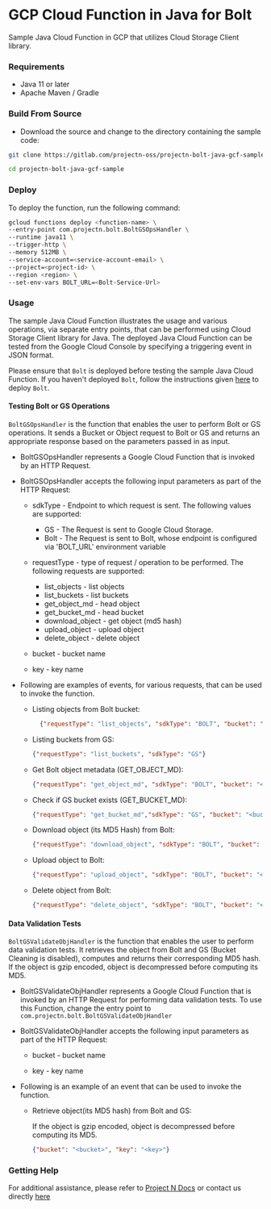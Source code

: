# GCP Cloud Function in Java for Bolt

Sample Java Cloud Function in GCP that utilizes Cloud Storage Client library.

### Requirements

- Java 11 or later
- Apache Maven / Gradle

### Build From Source

* Download the source and change to the directory containing the sample code:

```bash
git clone https://gitlab.com/projectn-oss/projectn-bolt-java-gcf-sample.git 

cd projectn-bolt-java-gcf-sample
```

### Deploy

To deploy the function, run the following command:

```bash
gcloud functions deploy <function-name> \
--entry-point com.projectn.bolt.BoltGSOpsHandler \
--runtime java11 \
--trigger-http \
--memory 512MB \
--service-account=<service-account-email> \
--project=<project-id> \
--region <region> \
--set-env-vars BOLT_URL=<Bolt-Service-Url>
```

### Usage

The sample Java Cloud Function illustrates the usage and various operations, via separate entry points,
that can be performed using Cloud Storage Client library for Java. The deployed Java Cloud Function can be tested
from the Google Cloud Console by specifying a triggering event in JSON format.

Please ensure that `Bolt` is deployed before testing the sample Java Cloud Function. If you haven't deployed `Bolt`,
follow the instructions given [here](https://xyz.projectn.co/installation-guide#estimate-savings) to deploy `Bolt`.

#### Testing Bolt or GS Operations

`BoltGSOpsHandler` is the function that enables the user to perform Bolt or GS operations.
It sends a Bucket or Object request to Bolt or GS and returns an appropriate response based on the parameters
passed in as input.

* BoltGSOpsHandler represents a Google Cloud Function that is invoked by an HTTP Request.


* BoltGSOpsHandler accepts the following input parameters as part of the HTTP Request:
    * sdkType - Endpoint to which request is sent. The following values are supported:
        * GS - The Request is sent to Google Cloud Storage.
        * Bolt - The Request is sent to Bolt, whose endpoint is configured via 'BOLT_URL' environment variable

    * requestType - type of request / operation to be performed. The following requests are supported:
        * list_objects - list objects
        * list_buckets - list buckets
        * get_object_md - head object
        * get_bucket_md - head bucket
        * download_object - get object (md5 hash)
        * upload_object - upload object
        * delete_object - delete object

    * bucket - bucket name

    * key - key name


* Following are examples of events, for various requests, that can be used to invoke the function.
    * Listing objects from Bolt bucket:
      ```json
        {"requestType": "list_objects", "sdkType": "BOLT", "bucket": "<bucket>"}
      ```
    * Listing buckets from GS:
      ```json
      {"requestType": "list_buckets", "sdkType": "GS"}
      ```
    * Get Bolt object metadata (GET_OBJECT_MD):
      ```json
      {"requestType": "get_object_md", "sdkType": "BOLT", "bucket": "<bucket>", "key": "<key>"}
      ```
    * Check if GS bucket exists (GET_BUCKET_MD):
      ```json
      {"requestType": "get_bucket_md","sdkType": "GS", "bucket": "<bucket>"}
      ```  
    * Download object (its MD5 Hash) from Bolt:
      ```json
      {"requestType": "download_object", "sdkType": "BOLT", "bucket": "<bucket>", "key": "<key>"}
      ```  
    * Upload object to Bolt:
      ```json
      {"requestType": "upload_object", "sdkType": "BOLT", "bucket": "<bucket>", "key": "<key>", "value": "<value>"}
      ```  
    * Delete object from Bolt:
      ```json
      {"requestType": "delete_object", "sdkType": "BOLT", "bucket": "<bucket>", "key": "<key>"}
      ```


#### Data Validation Tests

`BoltGSValidateObjHandler` is the function that enables the user to perform data validation tests. It retrieves
the object from Bolt and GS (Bucket Cleaning is disabled), computes and returns their corresponding MD5 hash.
If the object is gzip encoded, object is decompressed before computing its MD5.

* BoltGSValidateObjHandler represents a Google Cloud Function that is invoked by an HTTP Request for performing
  data validation tests. To use this Function, change the entry point to `com.projectn.bolt.BoltGSValidateObjHandler`


* BoltGSValidateObjHandler accepts the following input parameters as part of the HTTP Request:
    * bucket - bucket name

    * key - key name

* Following is an example of an event that can be used to invoke the function.
    * Retrieve object(its MD5 hash) from Bolt and GS:

      If the object is gzip encoded, object is decompressed before computing its MD5.
      ```json
      {"bucket": "<bucket>", "key": "<key>"}
      ```

### Getting Help

For additional assistance, please refer to [Project N Docs](https://xyz.projectn.co/) or contact us directly
[here](mailto:support@projectn.co)